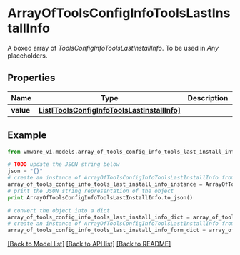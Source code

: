 # ArrayOfToolsConfigInfoToolsLastInstallInfo

A boxed array of *ToolsConfigInfoToolsLastInstallInfo*. To be used in *Any* placeholders. 

## Properties
Name | Type | Description | Notes
------------ | ------------- | ------------- | -------------
**value** | [**List[ToolsConfigInfoToolsLastInstallInfo]**](ToolsConfigInfoToolsLastInstallInfo.md) |  | 

## Example

```python
from vmware_vi.models.array_of_tools_config_info_tools_last_install_info import ArrayOfToolsConfigInfoToolsLastInstallInfo

# TODO update the JSON string below
json = "{}"
# create an instance of ArrayOfToolsConfigInfoToolsLastInstallInfo from a JSON string
array_of_tools_config_info_tools_last_install_info_instance = ArrayOfToolsConfigInfoToolsLastInstallInfo.from_json(json)
# print the JSON string representation of the object
print ArrayOfToolsConfigInfoToolsLastInstallInfo.to_json()

# convert the object into a dict
array_of_tools_config_info_tools_last_install_info_dict = array_of_tools_config_info_tools_last_install_info_instance.to_dict()
# create an instance of ArrayOfToolsConfigInfoToolsLastInstallInfo from a dict
array_of_tools_config_info_tools_last_install_info_form_dict = array_of_tools_config_info_tools_last_install_info.from_dict(array_of_tools_config_info_tools_last_install_info_dict)
```
[[Back to Model list]](../README.md#documentation-for-models) [[Back to API list]](../README.md#documentation-for-api-endpoints) [[Back to README]](../README.md)


